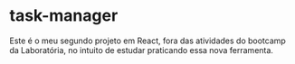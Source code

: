 # task-manager
Este é o meu segundo projeto em React, fora das atividades do bootcamp da Laboratória, no intuito de estudar praticando essa nova ferramenta.

